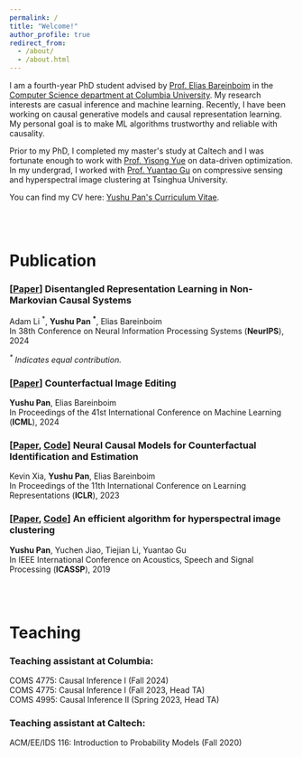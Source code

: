 ```yaml
---
permalink: /
title: "Welcome!"
author_profile: true
redirect_from: 
  - /about/
  - /about.html
---
```


I am a fourth-year PhD student advised by [Prof. Elias Bareinboim](https://causalai.net/) in the [Computer Science department at Columbia University](https://www.cs.columbia.edu/). My research interests are casual inference and machine learning. Recently, I have been working on causal generative models and causal representation learning. My personal goal is to make ML algorithms trustworthy and reliable with causality.

Prior to my PhD, I completed my master's study at Caltech and I was fortunate enough to work with [Prof. Yisong Yue](http://www.yisongyue.com/) on data-driven optimization. In my undergrad, I worked with [Prof. Yuantao Gu](https://scholar.google.com/citations?user=FL61g6wAAAAJ&hl=en) on compressive sensing and hyperspectral image clustering at Tsinghua University.

You can find my CV here: [Yushu Pan's Curriculum Vitae](files/YushuPan_CV.pdf).
<!--In my undergrad, I studied Electrical Engineering at [Beijing Institute of Technology](https://english.bit.edu.cn/), double-majoring in Economics at [Peking University](https://english.pku.edu.cn/).-->



<br>
<br>
  
Publication
======

### \[[Paper](https://causalai.net/r110.pdf)\] Disentangled Representation Learning in Non-Markovian Causal Systems <br>
Adam Li <sup>\*</sup>, **Yushu Pan <sup>\*</sup>**, Elias Bareinboim <br>
In 38th Conference on Neural Information Processing Systems (**NeurIPS**), 2024

*<sup>\*</sup> Indicates equal contribution.*

### \[[Paper](https://causalai.net/r103.pdf)\] Counterfactual Image Editing <br>
**Yushu Pan**, Elias Bareinboim <br>
In Proceedings of the 41st International Conference on Machine Learning (**ICML**), 2024

### \[[Paper](https://causalai.net/r87.pdf), [Code](https://github.com/CausalAILab/NCMCounterfactuals)\] Neural Causal Models for Counterfactual Identification and Estimation <br>
Kevin Xia, **Yushu Pan**, Elias Bareinboim <br>
In Proceedings of the 11th International Conference on Learning Representations (**ICLR**), 2023

### \[[Paper](https://ieeexplore.ieee.org/abstract/document/8683309), [Code](https://github.com/tree1111/SPAHSIC_ICASSP2019)\] An efficient algorithm for hyperspectral image clustering <br>
**Yushu Pan**, Yuchen Jiao, Tiejian Li, Yuantao Gu <br>
In IEEE International Conference on Acoustics, Speech and Signal Processing (**ICASSP**), 2019


<br>
<br>

Teaching
======
### Teaching assistant at Columbia:

COMS 4775: Causal Inference I (Fall 2024)<br>
COMS 4775: Causal Inference I (Fall 2023, Head TA)<br>
COMS 4995: Causal Inference II (Spring 2023, Head TA)<br>

### Teaching assistant at Caltech:

ACM/EE/IDS 116: Introduction to Probability Models (Fall 2020)
